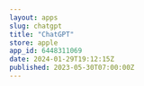 ```yaml
---
layout: apps
slug: chatgpt
title: "ChatGPT"
store: apple
app_id: 6448311069
date: 2024-01-29T19:12:15Z
published: 2023-05-30T07:00:00Z
---
```

